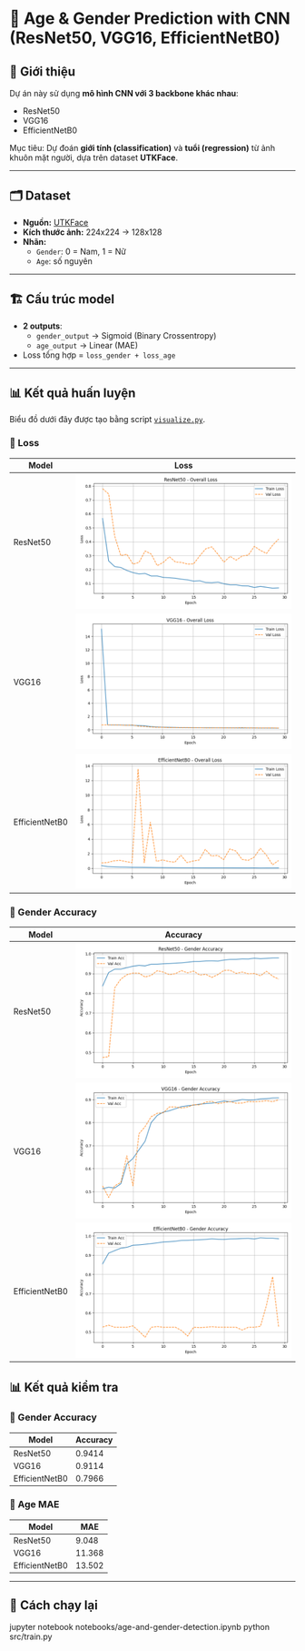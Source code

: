 # 🎯 Age & Gender Prediction with CNN (ResNet50, VGG16, EfficientNetB0)

## 📌 Giới thiệu
Dự án này sử dụng **mô hình CNN với 3 backbone khác nhau**:
- ResNet50
- VGG16
- EfficientNetB0  

Mục tiêu: Dự đoán **giới tính (classification)** và **tuổi (regression)** từ ảnh khuôn mặt người, dựa trên dataset **UTKFace**.

---

## 🗂 Dataset
- **Nguồn:** [UTKFace](https://susanqq.github.io/UTKFace/)
- **Kích thước ảnh:** 224x224 -> 128x128
- **Nhãn:** 
  - `Gender`: 0 = Nam, 1 = Nữ
  - `Age`: số nguyên

---

## 🏗 Cấu trúc model
- **2 outputs**:
  - `gender_output` → Sigmoid (Binary Crossentropy)
  - `age_output` → Linear (MAE)
- Loss tổng hợp = `loss_gender + loss_age`

---

## 📊 Kết quả huấn luyện
Biểu đồ dưới đây được tạo bằng script [`visualize.py`](/src/visualize.py).

### 🔹 Loss
| Model | Loss |
|-------|------|
| ResNet50 | ![](plot/ResNet50_loss.png) |
| VGG16 | ![](plot/VGG16_loss.png) |
| EfficientNetB0 | ![](plot/EfficientNetB0_loss.png) |

### 🔹 Gender Accuracy
| Model | Accuracy |
|-------|----------|
| ResNet50 | ![](plot/ResNet50_accuracy.png) |
| VGG16 | ![](plot/VGG16_accuracy.png) |
| EfficientNetB0 | ![](plot/EfficientNetB0_accuracy.png) |

## 📊 Kết quả kiểm tra
### 🔹 Gender Accuracy
| Model | Accuracy |
|-------|----------|
| ResNet50 | 0.9414 |
| VGG16 | 0.9114 |
| EfficientNetB0 | 0.7966 |

### 🔹 Age MAE
| Model | MAE |
|-------|-----|
| ResNet50 | 9.048 |
| VGG16 | 11.368 |
| EfficientNetB0 | 13.502 |

---

## 🚀 Cách chạy lại
jupyter notebook notebooks/age-and-gender-detection.ipynb
python src/train.py
